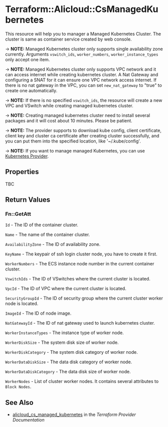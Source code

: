 # Terraform::Alicloud::CsManagedKubernetes

This resource will help you to manager a Managed Kubernetes Cluster. The cluster is same as container service created by web console.

-> **NOTE:** Managed Kubernetes cluster only supports single availability zone currently. Arguments `vswitch_ids`, `worker_numbers`, `worker_instance_types` only accept one item.

-> **NOTE:** Managed Kubernetes cluster only supports VPC network and it can access internet while creating kubernetes cluster.
A Nat Gateway and configuring a SNAT for it can ensure one VPC network access internet. If there is no nat gateway in the
VPC, you can set `new_nat_gateway` to "true" to create one automatically.

-> **NOTE:** If there is no specified `vswitch_ids`, the resource will create a new VPC and VSwitch while creating managed kubernetes cluster.

-> **NOTE:** Creating managed kubernetes cluster need to install several packages and it will cost about 10 minutes. Please be patient.

-> **NOTE:** The provider supports to download kube config, client certificate, client key and cluster ca certificate
after creating cluster successfully, and you can put them into the specified location, like '~/.kube/config'.

-> **NOTE:** If you want to manage managed Kubernetes, you can use [Kubernetes Provider](https://www.terraform.io/docs/providers/kubernetes/index.html).

## Properties

TBC

## Return Values

### Fn::GetAtt

`Id` - The ID of the container cluster.

`Name` - The name of the container cluster.

`AvailabilityZone` - The ID of availability zone.

`KeyName` - The keypair of ssh login cluster node, you have to create it first.

`WorkerNumbers` - The ECS instance node number in the current container cluster.

`VswitchIds` - The ID of VSwitches where the current cluster is located.

`VpcId` - The ID of VPC where the current cluster is located.

`SecurityGroupId` - The ID of security group where the current cluster worker node is located.

`ImageId` - The ID of node image.

`NatGatewayId` - The ID of nat gateway used to launch kubernetes cluster.

`WorkerInstanceTypes` - The instance type of worker node.

`WorkerDiskSize` - The system disk size of worker node.

`WorkerDiskCategory` - The system disk category of worker node.

`WorkerDataDiskSize` - The data disk category of worker node.

`WorkerDataDiskCategory` - The data disk size of worker node.

`WorkerNodes` - List of cluster worker nodes. It contains several attributes to `Block Nodes`.

## See Also

* [alicloud_cs_managed_kubernetes](https://www.terraform.io/docs/providers/alicloud/r/cs_managed_kubernetes.html) in the _Terraform Provider Documentation_
